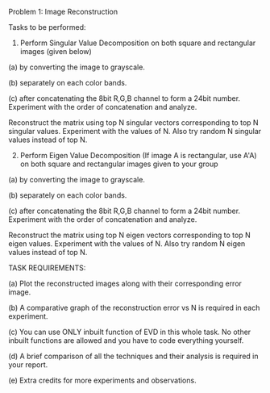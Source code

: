 Problem 1: Image Reconstruction 

Tasks to be performed:
1) Perform Singular Value Decomposition on both square and rectangular images (given below)

(a) by converting the image to grayscale.

(b) separately on each color bands.

(c) after concatenating the 8bit R,G,B channel to form a 24bit number. Experiment with the order of concatenation and analyze. 

Reconstruct the matrix using top N singular vectors corresponding to top N singular values. Experiment with the values of N. Also try random N singular values instead of top N.

2) Perform Eigen Value Decomposition (If image A is rectangular, use A'A) on both square and rectangular images given to your group

(a) by converting the image to grayscale.

(b) separately on each color bands.

(c) after concatenating the 8bit R,G,B channel to form a 24bit number. Experiment with the order of concatenation and analyze. 

Reconstruct the matrix using top N eigen vectors corresponding to top N eigen values. Experiment with the values of N. Also try random N eigen values instead of top N.


TASK REQUIREMENTS:

(a) Plot the reconstructed images along with their corresponding error image.

(b) A comparative graph of the reconstruction error vs N is required in each experiment.

(c) You can use ONLY inbuilt function of EVD in this whole task. No other inbuilt functions are allowed and you have to code everything yourself.

(d) A brief comparison of all the techniques and their analysis is required in your report.

(e) Extra credits for more experiments and observations.

